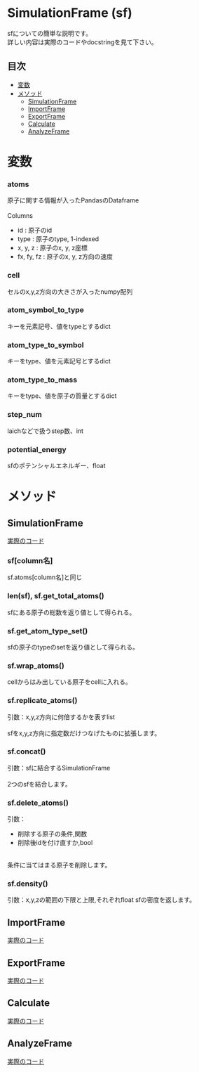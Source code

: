 # SimulationFrame (sf)
sfについての簡単な説明です。<br>
詳しい内容は実際のコードやdocstringを見て下さい。

## 目次
- [変数](#anchor1)<br>
- [メソッド](#anchor2)
  - [SimulationFrame](#anchor3)
  - [ImportFrame](#anchor4)
  - [ExportFrame](#anchor5)
  - [Calculate](#anchor6)
  - [AnalyzeFrame](#anchor7)
<a id="anchor1"></a>
# 変数 
### atoms
原子に関する情報が入ったPandasのDataframe<br><br>
Columns
- id : 原子のid
- type : 原子のtype, 1-indexed
- x, y, z : 原子のx, y, z座標
- fx, fy, fz : 原子のx, y, z方向の速度 
### cell
セルのx,y,z方向の大きさが入ったnumpy配列
### atom_symbol_to_type
キーを元素記号、値をtypeとするdict
### atom_type_to_symbol
キーをtype、値を元素記号とするdict
### atom_type_to_mass
キーをtype、値を原子の質量とするdict
### step_num
laichなどで扱うstep数、int
### potential_energy
sfのポテンシャルエネルギー、float
<a id="anchor2"></a>
# メソッド
<a id="anchor3"></a>
## SimulationFrame 
[実際のコード](https://github.com/kainakajima11/limda/blob/main/src/limda/SimulationFrame.py)

### sf[column名]
sf.atoms[column名]と同じ

### len(sf), sf.get_total_atoms()
sfにある原子の総数を返り値として得られる。

### sf.get_atom_type_set()
sfの原子のtypeのsetを返り値として得られる。

### sf.wrap_atoms()
cellからはみ出している原子をcellに入れる。

### sf.replicate_atoms()
引数：x,y,z方向に何倍するかを表すlist<br><br>
sfをx,y,z方向に指定数だけつなげたものに拡張します。

### sf.concat()
引数：sfに結合するSimulationFrame<br><br>
2つのsfを結合します。

### sf.delete_atoms()
引数：
- 削除する原子の条件,関数
- 削除後idを付け直すか,bool
<br>
条件に当てはまる原子を削除します。

### sf.density()
引数：x,y,zの範囲の下限と上限,それぞれfloat
sfの密度を返します。
<a id="anchor4"></a>
## ImportFrame
[実際のコード](https://github.com/kainakajima11/limda/blob/main/src/limda/import_frame.py)
<a id="anchor5"></a>
## ExportFrame
[実際のコード](https://github.com/kainakajima11/limda/blob/main/src/limda/export_frame.py)
<a id="anchor6"></a>
## Calculate
[実際のコード](https://github.com/kainakajima11/limda/blob/main/src/limda/calculate.py)
<a id="anchor7"></a>
## AnalyzeFrame
[実際のコード](https://github.com/kainakajima11/limda/blob/main/src/limda/analyse_frame.py)

